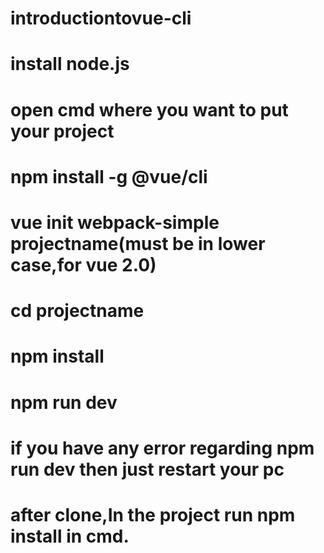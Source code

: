 # introductiontovue-cli
# install node.js
# open cmd where you want to put your project
# npm install -g @vue/cli
# vue init webpack-simple projectname(must be in lower case,for vue 2.0)
# cd projectname
# npm install
# npm run dev
# if you have any error regarding npm run dev then just restart your pc
# after clone,In the project run npm install in cmd.
